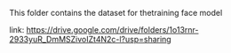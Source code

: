 This folder contains the dataset for thetraining face model 

link: https://drive.google.com/drive/folders/1o13rnr-2933yuR_DmMSZivoIZt4N2c-l?usp=sharing
